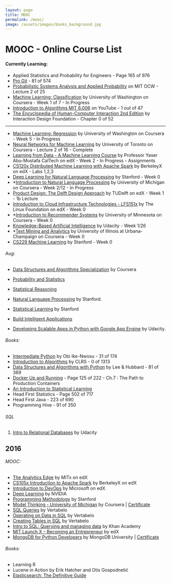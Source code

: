 ```yaml
---
layout: page
title: MOOC
permalink: /mooc/
image: /assets/images/books_background.jpg
---
```


# MOOC - Online Course List

#### Currently Learning: 

- Applied Statistics and Probability for Engineers - Page 165 of 976
- [Pro Git](https://git-scm.com/book/en/v2) - 81 of 574
- [Probabilistic Systems Analysis and Applied Probability](https://ocw.mit.edu/courses/electrical-engineering-and-computer-science/6-041sc-probabilistic-systems-analysis-and-applied-probability-fall-2013/index.htm) on MIT OCW - Lecture 2 of 25
- [Machine Learning: Classification](https://www.coursera.org/learn/ml-classification) by University of Washington on Coursera - Week 1 of 7 - In Progress
- [Introduction to Algorithms MIT 6.006](https://www.youtube.com/playlist?list=PLUl4u3cNGP61Oq3tWYp6V_F-5jb5L2iHb) on YouTube - 1 out of 47
- [The Encyclopedia of Human-Computer Interaction 2nd Edition](https://www.interaction-design.org/literature/book/the-encyclopedia-of-human-computer-interaction-2nd-ed) by Interaction Design Foundation - Chapter 0 of 52

---------------------------------------------------------------------------------------------------------------------------------------

- [Machine Learning: Regression](https://www.coursera.org/learn/ml-regression) by University of Washington on Coursera - Week 5 - In Progress
- [Neural Networks for Machine Learning](https://www.coursera.org/learn/neural-networks) by University of Toronto on Coursera - Lecture 2 of 16 - Complete
- [Learning from Data - A Machine Learning Course](http://work.caltech.edu/telecourse.html#lectures) by Professor Yaser Abu-Mostafa CalTech on edX - Week 2 - In Progress - Assignments
- [CS120x Distributed Machine Learning with Apache Spark](https://courses.edx.org/courses/course-v1:BerkeleyX+CS120x+2T2016) by BerkeleyX on edX - Labs 1,2,3
- [Deep Learning for Natural Language Processing](http://cs224d.stanford.edu/index.html) by Stanford - Week 0
- *[Introduction to Natural Language Processing](https://www.coursera.org/learn/natural-language-processing) by University of Michigan on Coursera - Week 2/12 - In Progress
- [Product Design: The Delft Design Approach](https://www.edx.org/course/product-design-delft-design-approach-delftx-dda691x-0) by TUDelft on edX - Week 1 - 1b Lecture
- [Introduction to Cloud Infrastructure Technologies - LFS151x](https://www.edx.org/course/introduction-cloud-infrastructure-linuxfoundationx-lfs151-x#!) by The Linux Foundation on edX - Week 0
- *[Introduction to Recommender Systems](https://www.coursera.org/learn/recommender-systems) by University of Minnesota on Coursera - Week 0
- [Knowledge-Based Artificial Intelligence](https://www.udacity.com/course/knowledge-based-ai-cognitive-systems--ud409) by Udacity - Week 1/26
- *[Text Mining and Analytics](https://www.coursera.org/specializations/data-mining) by University of Illinois at Urbana-Champaign on Coursera - Week 0
- [CS229 Machine Learning](http://cs229.stanford.edu/materials.html) by Stanford - Week 0


###### Aug:

- [Data Structures and Algorithms Specialization](https://www.coursera.org/specializations/data-structures-algorithms) by Coursera
- [Probability and Statistics](https://lagunita.stanford.edu/courses/OLI/ProbStat/Open/about)
- [Statistical Reasoning](https://lagunita.stanford.edu/courses/OLI/StatReasoning/Open/about)
- [Natural Language Processing](https://www.coursera.org/course/nlp) by Stanford.
- [Statistical Learning](https://lagunita.stanford.edu/courses/HumanitiesSciences/StatLearning/Winter2016/about) by Stanford
- [Build Intelligent Applications](https://www.coursera.org/specializations/machine-learning)

- [Developing Scalable Apps in Python with Google App Engine](https://www.udacity.com/course/developing-scalable-apps-in-python--ud858) by Udacity.

###### Books:


- [Intermediate Python](https://leanpub.com/intermediatepython) by Obi Ike-Nwosu - 31 of 174
- [Introduction to Algorithms](https://mitpress.mit.edu/books/introduction-algorithms) by CLRS - 0 of 1313
- [Data Structures and Algorithms with Python]() by Lee & Hubbard - 81 of 369
- [Docker Up and Running](http://shop.oreilly.com/product/0636920036142.do) - Page 125 of 222 - Ch.7 : The Path to Production Containers
- [An Introduction to Statistical Learning](http://www-bcf.usc.edu/~gareth/ISL/)
- Head First Statistics - Page 502 of 717
- Head First Java - 223 of 690
- Programming Hive - 91 of 350


###### SQL
1. [Intro to Relational Databases](https://www.udacity.com/course/intro-to-relational-databases--ud197) by Udacity

## 2016

###### MOOC:

- [The Analytics Edge](https://www.edx.org/course/analytics-edge-mitx-15-071x-2) by MITx on edX
- [CS105x Introduction to Apache Spark](https://courses.edx.org/courses/course-v1:BerkeleyX+CS105x+1T2016) by BerkeleyX on edX
- [Introduction to DevOps](https://www.edx.org/course/introduction-devops-microsoft-dev212x) by Microsoft on edX
- [Deep Learning](https://developer.nvidia.com/deep-learning-courses) by NVIDIA
- [Programming Methodology](https://see.stanford.edu/Course/CS106A) by Stanford
- [Model Thinking - University of Michigan](https://www.coursera.org/learn/model-thinking) by Coursera | [Certificate](https://github.com/KartikKannapur/kartikkannapur.github.io/blob/master/mooc_certificates/Model_Thinking_Coursera_Michigan.png)
- [SQL Queries](https://academy.vertabelo.com/course/sql-queries) by Vertabelo
- [Operating on Data in SQL](https://academy.vertabelo.com/course/operating-on-data-in-sql) by Vertabelo
- [Creating Tables in SQL](https://academy.vertabelo.com/course/creating-tables-in-sql) by Vertabelo
- [Intro to SQL: Querying and managing data](https://www.khanacademy.org/computing/computer-programming/sql) by Khan Academy
- [MIT Launch X – Becoming an Entrepreneur](https://www.edx.org/course/becoming-entrepreneur-mitx-launch-x) by edX
- [MongoDB for Python Developers](https://university.mongodb.com/courses/M101P/about) by MongoDB University | [Certificate](https://github.com/KartikKannapur/kartikkannapur.github.io/blob/master/mooc_certificates/MongoDB_M101P_Certificate.pdf)


###### Books:
- Learning R
- Lucene in Action by Erik Hatcher and Otis Gospodnetić
- [Elasticsearch: The Definitive Guide](https://www.elastic.co/guide/en/elasticsearch/guide/current/index.html)
